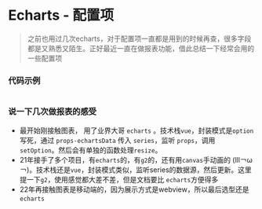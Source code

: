 # Echarts - 配置项

> 之前也用过几次echarts，对于配置项一直都是用到的时候再查，很多字段都是又熟悉又陌生。正好最近一直在做报表功能，借此总结一下经常会用的一些配置项

### 代码示例

```js
```

### 说一下几次做报表的感受
- 最开始刚接触图表， 用了业界大哥 `echarts` 。技术栈`vue`，封装模式是`option`写死，通过 `props-echartsData` 传入 `series`，监听 `props`，调用 `setOption`。然后会有单独的函数处理`resize`。
- 21年接手了多个项目，有`echarts`的，有`g2`的，还有用`canvas`手动画的 (lll￢ω￢)。技术栈还是`vue`，封装模式类似，监听series的数据源，然后更新。这里提一下`g2`，使用感觉都大差不差，但是文档要比 `echarts`方便得多
- 22年再接触图表是移动端的，因为展示方式是webview，所以最后选型还是`echarts`